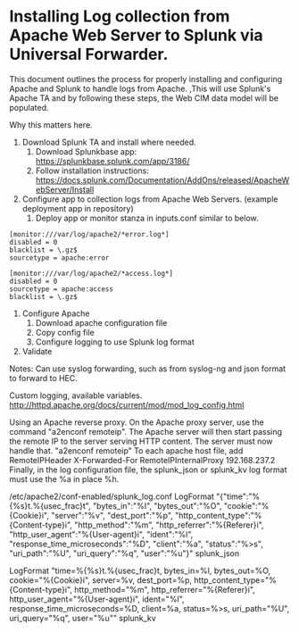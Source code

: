 # Installing Log collection from Apache Web Server to Splunk via Universal Forwarder.

This document outlines the process for properly installing and configuring Apache and Splunk to handle logs from Apache. ,This will use Splunk's Apache TA and by following these steps, the Web CIM data model will be populated.

Why this matters here.

1. Download Splunk TA and install where needed.
    1. Download Splunkbase app: https://splunkbase.splunk.com/app/3186/
    1. Follow installation instructions: https://docs.splunk.com/Documentation/AddOns/released/ApacheWebServer/Install
1. Configure app to collection logs from Apache Web Servers. (example deployment app in repository)
    1. Deploy app or monitor stanza in inputs.conf similar to below.
```
[monitor:///var/log/apache2/*error.log*]
disabled = 0
blacklist = \.gz$
sourcetype = apache:error

[monitor:///var/log/apache2/*access.log*]
disabled = 0
sourcetype = apache:access
blacklist = \.gz$
```
1. Configure Apache
    1. Download apache configuration file
    1. Copy config file
    1. Configure logging to use Splunk log format
1. Validate

Notes:
Can use syslog forwarding, such as from syslog-ng and json format to forward to HEC.

Custom logging, available variables.
http://httpd.apache.org/docs/current/mod/mod_log_config.html

Using an Apache reverse proxy.
On the Apache proxy server, use the command "a2enconf remoteip". The Apache server will then start passing the remote IP to the server serving HTTP content.
The server must now handle that. "a2enconf remoteip"
To each apache host file, add
	RemoteIPHeader X-Forwarded-For
	RemoteIPInternalProxy 192.168.237.2
Finally, in the log configuration file, the splunk_json or splunk_kv log format must use the %a in place %h.

/etc/apache2/conf-enabled/splunk_log.conf 
LogFormat "{\"time\":\"%{%s}t.%{usec_frac}t\", \"bytes_in\":\"%I\", \"bytes_out\":\"%O\", \"cookie\":\"%{Cookie}i\", \"server\":\"%v\", \"dest_port\":\"%p\", \"http_content_type\":\"%{Content-type}i\", \"http_method\":\"%m\", \"http_referrer\":\"%{Referer}i\", \"http_user_agent\":\"%{User-agent}i\", \"ident\":\"%l\", \"response_time_microseconds\":\"%D\", \"client\":\"%a\", \"status\":\"%>s\", \"uri_path\":\"%U\", \"uri_query\":\"%q\", \"user\":\"%u\"}" splunk_json

LogFormat "time=%{%s}t.%{usec_frac}t, bytes_in=%I, bytes_out=%O, cookie=\"%{Cookie}i\", server=%v, dest_port=%p, http_content_type=\"%{Content-type}i\", http_method=\"%m\", http_referrer=\"%{Referer}i\", http_user_agent=\"%{User-agent}i\", ident=\"%l\", response_time_microseconds=%D, client=%a, status=%>s, uri_path=\"%U\", uri_query=\"%q\", user=\"%u\"" splunk_kv
